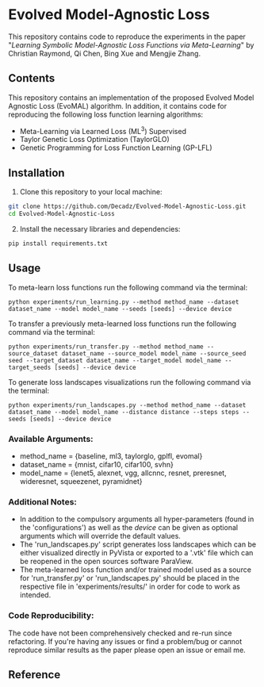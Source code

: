 # Evolved Model-Agnostic Loss

This repository contains code to reproduce the experiments in the paper 
"*Learning Symbolic Model-Agnostic Loss Functions via Meta-Learning*" by 
Christian Raymond, Qi Chen, Bing Xue and Mengjie Zhang.

## Contents

This repository contains an implementation of the proposed Evolved Model Agnostic Loss (EvoMAL) algorithm. 
In addition, it contains code for reproducing the following loss function learning algorithms:

* Meta-Learning via Learned Loss (ML<sup>3</sup>) Supervised
* Taylor Genetic Loss Optimization (TaylorGLO)
* Genetic Programming for Loss Function Learning (GP-LFL)

## Installation

1. Clone this repository to your local machine:
```bash
git clone https://github.com/Decadz/Evolved-Model-Agnostic-Loss.git
cd Evolved-Model-Agnostic-Loss
```

2. Install the necessary libraries and dependencies:
```bash
pip install requirements.txt
```

## Usage
To meta-learn loss functions run the following command via the terminal:
```
python experiments/run_learning.py --method method_name --dataset dataset_name --model model_name --seeds [seeds] --device device
```
To transfer a previously meta-learned loss functions run the following command via the terminal:
```
python experiments/run_transfer.py --method method_name --source_dataset dataset_name --source_model model_name --source_seed seed --target_dataset dataset_name --target_model model_name --target_seeds [seeds] --device device
```

To generate loss landscapes visualizations run the following command via the terminal:
```
python experiments/run_landscapes.py --method method_name --dataset dataset_name --model model_name --distance distance --steps steps --seeds [seeds] --device device
```

### Available Arguments:

- method_name = {baseline, ml3, taylorglo, gplfl, evomal}
- dataset_name = {mnist, cifar10, cifar100, svhn}
- model_name = {lenet5, alexnet, vgg, allcnnc, resnet, preresnet, wideresnet, squeezenet, pyramidnet}
  
### Additional Notes: 

* In addition to the compulsory arguments all hyper-parameters (found in the 'configurations') as well as the *device* can be given as optional arguments which will override the default values.
* The 'run_landscapes.py' script generates loss landscapes which can be either visualized directly in PyVista or exported to a '.vtk' file which can be reopened in the open sources software ParaView.
* The meta-learned loss function and/or trained model used as a source for 'run_transfer.py' or 'run_landscapes.py' should be placed in the respective file in 'experiments/results/' in order for code to work as intended.

### Code Reproducibility: 

The code have not been comprehensively checked and re-run since refactoring. If you're having any issues or find a problem/bug or cannot reproduce similar results as the paper please open an issue or email me.

## Reference

